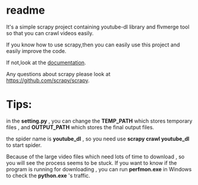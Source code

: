 readme
=======
It's a simple scrapy project containing youtube-dl library and flvmerge tool so that you can crawl videos easily.

If you know how to use scrapy,then you can easily use this project and easily improve the code.

If not,look at the [documentation](https://doc.scrapy.org/).
    
Any questions about scrapy please look at https://github.com/scrapy/scrapy.

Tips:
======
in the **setting.py**  , you can change the **TEMP_PATH** which stores temporary files , and **OUTPUT_PATH**  which stores  the final output files.

the spider name is **youtube_dl** , so you need use **scrapy crawl youtube_dl** to start spider.
                                                  
Because of the large video files which need lots of time to download , so you will see the process seems to be stuck. If you want to know if the program is running for downloading , you can run **perfmon.exe** in Windows to check the **python.exe** 's traffic.
